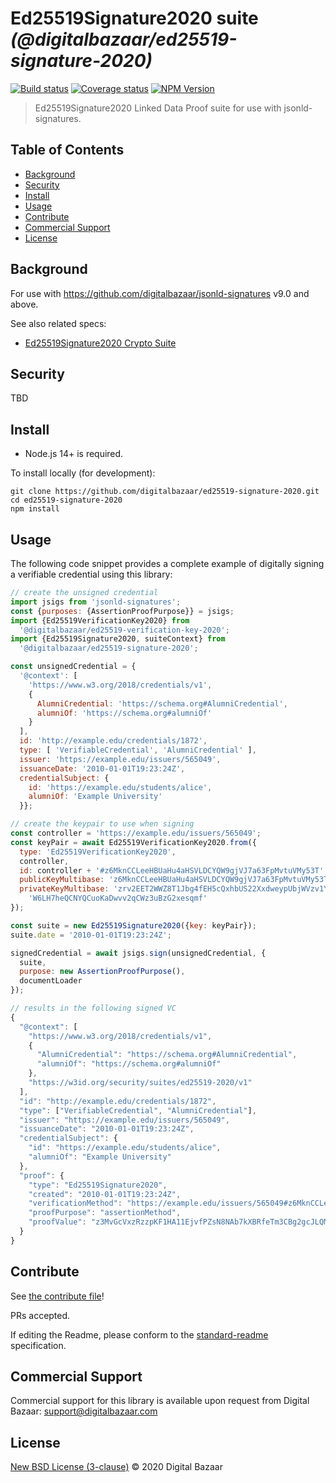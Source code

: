 # Ed25519Signature2020 suite _(@digitalbazaar/ed25519-signature-2020)_

[![Build status](https://img.shields.io/github/workflow/status/digitalbazaar/ed25519-signature-2020/Node.js%20CI)](https://github.com/digitalbazaar/ed25519-signature-2020/actions?query=workflow%3A%22Node.js+CI%22)
[![Coverage status](https://img.shields.io/codecov/c/github/digitalbazaar/ed25519-signature-2020)](https://codecov.io/gh/digitalbazaar/ed25519-signature-2020)
[![NPM Version](https://img.shields.io/npm/v/@digitalbazaar/ed25519-signature-2020.svg)](https://npm.im/digitalbazaar/ed25519-signature-2020)

> Ed25519Signature2020 Linked Data Proof suite for use with jsonld-signatures.

## Table of Contents

- [Background](#background)
- [Security](#security)
- [Install](#install)
- [Usage](#usage)
- [Contribute](#contribute)
- [Commercial Support](#commercial-support)
- [License](#license)

## Background

For use with https://github.com/digitalbazaar/jsonld-signatures v9.0 and above.

See also related specs:

* [Ed25519Signature2020 Crypto Suite](https://w3c-ccg.github.io/lds-ed25519-2020/)

## Security

TBD

## Install

- Node.js 14+ is required.

To install locally (for development):

```
git clone https://github.com/digitalbazaar/ed25519-signature-2020.git
cd ed25519-signature-2020
npm install
```

## Usage

The following code snippet provides a complete example of digitally signing
a verifiable credential using this library:

```javascript
// create the unsigned credential
import jsigs from 'jsonld-signatures';
const {purposes: {AssertionProofPurpose}} = jsigs;
import {Ed25519VerificationKey2020} from
  '@digitalbazaar/ed25519-verification-key-2020';
import {Ed25519Signature2020, suiteContext} from
  '@digitalbazaar/ed25519-signature-2020';

const unsignedCredential = {
  '@context': [
    'https://www.w3.org/2018/credentials/v1',
    {
      AlumniCredential: 'https://schema.org#AlumniCredential',
      alumniOf: 'https://schema.org#alumniOf'
    }
  ],
  id: 'http://example.edu/credentials/1872',
  type: [ 'VerifiableCredential', 'AlumniCredential' ],
  issuer: 'https://example.edu/issuers/565049',
  issuanceDate: '2010-01-01T19:23:24Z',
  credentialSubject: {
    id: 'https://example.edu/students/alice',
    alumniOf: 'Example University'
  }};

// create the keypair to use when signing
const controller = 'https://example.edu/issuers/565049';
const keyPair = await Ed25519VerificationKey2020.from({
  type: 'Ed25519VerificationKey2020',
  controller,
  id: controller + '#z6MknCCLeeHBUaHu4aHSVLDCYQW9gjVJ7a63FpMvtuVMy53T',
  publicKeyMultibase: 'z6MknCCLeeHBUaHu4aHSVLDCYQW9gjVJ7a63FpMvtuVMy53T',
  privateKeyMultibase: 'zrv2EET2WWZ8T1Jbg4fEH5cQxhbUS22XxdweypUbjWVzv1YD6VqYu' +
    'W6LH7heQCNYQCuoKaDwvv2qCWz3uBzG2xesqmf'
});

const suite = new Ed25519Signature2020({key: keyPair});
suite.date = '2010-01-01T19:23:24Z';

signedCredential = await jsigs.sign(unsignedCredential, {
  suite,
  purpose: new AssertionProofPurpose(),
  documentLoader
});

// results in the following signed VC
{
  "@context": [
    "https://www.w3.org/2018/credentials/v1",
    {
      "AlumniCredential": "https://schema.org#AlumniCredential",
      "alumniOf": "https://schema.org#alumniOf"
    },
    "https://w3id.org/security/suites/ed25519-2020/v1"
  ],
  "id": "http://example.edu/credentials/1872",
  "type": ["VerifiableCredential", "AlumniCredential"],
  "issuer": "https://example.edu/issuers/565049",
  "issuanceDate": "2010-01-01T19:23:24Z",
  "credentialSubject": {
    "id": "https://example.edu/students/alice",
    "alumniOf": "Example University"
  },
  "proof": {
    "type": "Ed25519Signature2020",
    "created": "2010-01-01T19:23:24Z",
    "verificationMethod": "https://example.edu/issuers/565049#z6MknCCLeeHBUaHu4aHSVLDCYQW9gjVJ7a63FpMvtuVMy53T",
    "proofPurpose": "assertionMethod",
    "proofValue": "z3MvGcVxzRzzpKF1HA11EjvfPZsN8NAb7kXBRfeTm3CBg2gcJLQM5hZNmj6Ccd9Lk4C1YueiFZvkSx4FuHVYVouQk"
  }
}
```

## Contribute

See [the contribute file](https://github.com/digitalbazaar/bedrock/blob/master/CONTRIBUTING.md)!

PRs accepted.

If editing the Readme, please conform to the
[standard-readme](https://github.com/RichardLitt/standard-readme) specification.

## Commercial Support

Commercial support for this library is available upon request from
Digital Bazaar: support@digitalbazaar.com

## License

[New BSD License (3-clause)](LICENSE) © 2020 Digital Bazaar

